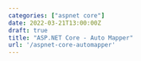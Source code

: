 ```yaml
---
categories: ["aspnet core"]
date: 2022-03-21T13:00:00Z
draft: true
title: "ASP.NET Core - Auto Mapper"
url: '/aspnet-core-automapper'
---
```


<!--more-->
